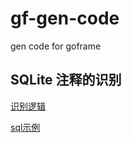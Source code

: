 # gf-gen-code
gen code  for goframe

## SQLite 注释的识别

[识别逻辑](https://github.com/clh021/gf-gen-code/commit/54d110e663c8eedd51f40c750be10726b2dfdb65)

[sql示例](./blob/main/service/db/test.sql)
